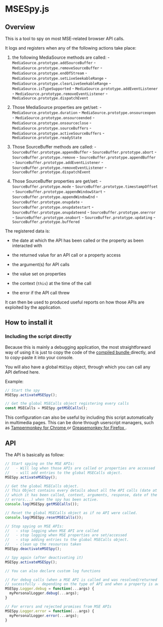 # MSESpy.js ####################################################################


## Overview ####################################################################

This is a tool to spy on most MSE-related browser API calls.

It logs and registers when any of the following actions take place:

  1. the following MediaSource methods are called:
    - ``MediaSource.prototype.addSourceBuffer``
    - ``MediaSource.prototype.removeSourceBuffer``
    - ``MediaSource.prototype.endOfStream``
    - ``MediaSource.prototype.setLiveSeekableRange``
    - ``MediaSource.prototype.clearLiveSeekableRange``
    - ``MediaSource.isTypeSupported``
    - ``MediaSource.prototype.addEventListener``
    - ``MediaSource.prototype.removeEventListener``
    - ``MediaSource.prototype.dispatchEvent``

  2. Those MediaSource properties are get/set:
    - ``MediaSource.prototype.duration``
    - ``MediaSource.prototype.onsourceopen``
    - ``MediaSource.prototype.onsourceended``
    - ``MediaSource.prototype.onsourceclose``
    - ``MediaSource.prototype.sourceBuffers``
    - ``MediaSource.prototype.activeSourceBuffers``
    - ``MediaSource.prototype.readyState``

  3. Those SourceBuffer methods are called:
    - ``SourceBuffer.prototype.appendBuffer``
    - ``SourceBuffer.prototype.abort``
    - ``SourceBuffer.prototype.remove``
    - ``SourceBuffer.prototype.appendBuffer``
    - ``SourceBuffer.prototype.addEventListener``
    - ``SourceBuffer.prototype.removeEventListener``
    - ``SourceBuffer.prototype.dispatchEvent``

  4. Those SourceBuffer properties are get/set:
    - ``SourceBuffer.prototype.mode``
    - ``SourceBuffer.prototype.timestampOffset``
    - ``SourceBuffer.prototype.appendWindowStart``
    - ``SourceBuffer.prototype.appendWindowEnd``
    - ``SourceBuffer.prototype.onupdate``
    - ``SourceBuffer.prototype.onupdatestart``
    - ``SourceBuffer.prototype.onupdateend``
    - ``SourceBuffer.prototype.onerror``
    - ``SourceBuffer.prototype.onabort``
    - ``SourceBuffer.prototype.updating``
    - ``SourceBuffer.prototype.buffered``

The registered data is:

  - the date at which the API has been called or the property as been interacted
    with

  - the returned value for an API call or a property access

  - the argument(s) for API calls

  - the value set on properties

  - the context (``this``) at the time of the call

  - the error if the API call threw

It can then be used to produced useful reports on how those APIs are exploited
by the application.


## How to install it ###########################################################

### Including the script directly ##############################################

Because this is mainly a debugging application, the most straightforward way of
using it is just to copy the code of the [compiled bundle
](https://raw.githubusercontent.com/peaBerberian/MSESpy.js/master/dist/bundle.js)
directly, and to copy-paste it into your console.

You will also have a global ``MSESpy`` object, through which you can call any
API defined here.

Example:
```js
// Start the spy
MSESpy.activateMSESpy();

// Get the global MSECalls object registering every calls
const MSECalls = MSESpy.getMSECalls();
```

This configuration can also be useful by including this script automatically in
multimedia pages. This can be done through userscript managers, such as
[Tampermonkey for Chrome
](https://chrome.google.com/webstore/detail/tampermonkey/dhdgffkkebhmkfjojejmpbldmpobfkfo)
or [Greasemonkey for Firefox
](https://addons.mozilla.org/en-US/firefox/addon/greasemonkey/).



## API #########################################################################

The API is basically as follow:
```js
// Start spying on the MSE APIs:
//   - Will log when those APIs are called or properties are accessed
//   - will add entries to the global MSECalls object.
MSESpy.activateMSESpy();

// Get the global MSECalls object.
// This Object contains every details about all the API calls (date at
// which it has been called, context, arguments, response, date of the response,
// errors...) when the spy has been active.
console.log(MSESpy.getMSECalls());

// Reset the global MSECalls object as if no API were called.
console.log(MSESpy.resetMSECalls());

// Stop spying on MSE APIs:
//   - stop logging when MSE API are called
//   - stop logging when MSE properties are set/accessed
//   - stop adding entries to the global MSECalls object.
//   - clean up the resources taken
MSESpy.deactivateMSESpy();

// Spy again (after deactivating it)
MSESpy.activateMSESpy();

// You can also declare custom log functions

// For debug calls (when a MSE API is called and was resolved/returned
// sucessfully - depending on the type of API and when a property is accesed)
MSESpy.Logger.debug = function(...args) {
  myPersonalLogger.debug(...args);
}

// For errors and rejected promises from MSE APIs
MSESpy.Logger.error = function(...args) {
  myPersonalLogger.error(...args);
}
```
